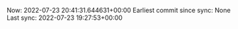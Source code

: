 Now: 2022-07-23 20:41:31.644631+00:00 Earliest commit since sync: None Last sync: 2022-07-23 19:27:53+00:00

